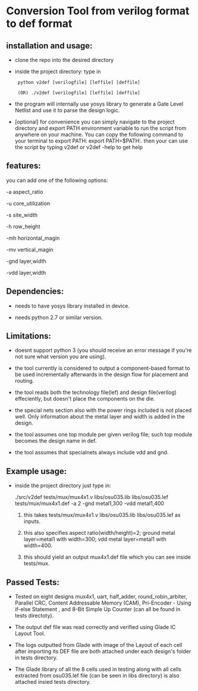 # Conversion Tool from verilog format to def format

## installation and usage:
 - clone the repo into the desired directory

 - inside the project directory: type in 

		python v2def [verilogfile] [leffile] [deffile]

 		(OR) ./v2def [verilogfile] [leffile] [deffile]

 - the program will internally use yosys library to generate a Gate Level Netlist and use it to parse the design logic.

 - [optional] for convenience you can simply navigate to the project directory and export PATH environment variable to run the script from 	anywhere on your machine. You can copy the following command to your terminal to export PATH:
		export PATH=$PATH:.
     then your can use the script by typing v2def or v2def -help to get help

## features:
you can add one of the following options:

 -a aspect_ratio

 -u core_utilization

 -s site_width

 -h row_height

 -mh horizontal_magin

 -mv vertical_magin

 -gnd layer,width

 -vdd layer,width

## Dependencies:
 - needs to have yosys library installed in device.

 - needs python 2.7 or similar version.

## Limitations:
 - doesnt support python 3 (you should receive an error message if you're not sure what version you are using).

 - the tool currently is considered to output a component-based format to be used incrementally afterwards in the design flow for placement
	and routing.

 - the tool reads both the technology file(lef) and design file(verilog) effeciently, but doesn't place the components on the die.

 - the special nets section also with the power rings included is not placed well. Only information about the metal layer and width is added  		in the design.

 - the tool assumes one top module per given verilog file; such top module becomes the design name in def.

 - the tool assumes that specialnets always include vdd and gnd.

## Example usage:
 - inside the project directory just type in:

 	./src/v2def tests/mux/mux4x1.v libs/osu035.lib libs/osu035.lef tests/mux/mux4x1.def -a 2 -gnd metal1,300 -vdd metal1,400

   1. this takes tests/mux/mux4x1.v libs/osu035.lib libs/osu035.lef as inputs. 
   
   2. this also specifies aspect ratio(width/height)=2; ground metal layer=metal1 with width=300; vdd metal layer=metal1 with width=400. 

   3. this should yield an output mux4x1.def file which you can see inside tests/mux.

## Passed Tests:
 - Tested on eight designs mux4x1, uart, half_adder, round_robin_arbiter, Parallel CRC,  Content Addressable Memory (CAM),  Pri-Encoder - 	Using if-else Statement , and  8-Bit Simple Up Counter  (can all be found in tests directoty).

 - The output def file was read correctly and verified using Glade IC Layout Tool.
 
 - The logs outputted from Glade with image of the Layout of each cell after importing its DEF file are both attached 
 	under each design's folder in tests directory.

 - The Glade library of all the 8 cells used in testing along with all cells extracted from osu035.lef file (can be seen in libs 		directory) is also attached insied tests directory.

